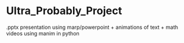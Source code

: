 # Ultra_Probably_Project
 .pptx presentation using marp/powerpoint + animations of text + math videos using manim in python
